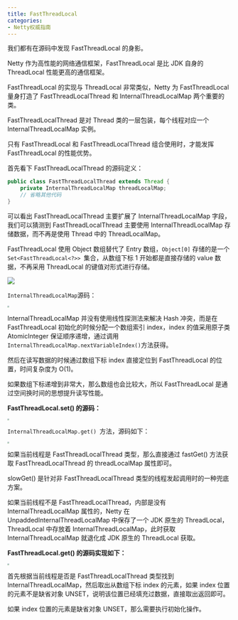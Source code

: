 ```yaml
---
title: FastThreadLocal
categories: 
- Netty权威指南
---
```


我们都有在源码中发现 FastThreadLocal 的身影。

Netty 作为高性能的网络通信框架，FastThreadLocal 是比 JDK 自身的 ThreadLocal 性能更高的通信框架。

FastThreadLocal 的实现与 ThreadLocal 非常类似，Netty 为 FastThreadLocal 量身打造了 FastThreadLocalThread 和 InternalThreadLocalMap 两个重要的类。

FastThreadLocalThread 是对 Thread 类的一层包装，每个线程对应一个 InternalThreadLocalMap 实例。

只有 FastThreadLocal 和 FastThreadLocalThread 组合使用时，才能发挥 FastThreadLocal 的性能优势。

首先看下 FastThreadLocalThread 的源码定义：

```java
public class FastThreadLocalThread extends Thread {
    private InternalThreadLocalMap threadLocalMap;
    // 省略其他代码
}
```

可以看出 FastThreadLocalThread 主要扩展了 InternalThreadLocalMap 字段，我们可以猜测到 FastThreadLocalThread 主要使用 InternalThreadLocalMap 存储数据，而不再是使用 Thread 中的 ThreadLocalMap。

FastThreadLocal 使用 Object 数组替代了 Entry 数组，`Object[0]` 存储的是一个`Set<FastThreadLocal<?>> `集合，从数组下标 1 开始都是直接存储的 value 数据，不再采用 ThreadLocal 的键值对形式进行存储。

![](https://img-blog.csdnimg.cn/93d5f3c827e7493e9950865920b3a956.png)

`InternalThreadLocalMap`源码：

<img src="https://img-blog.csdnimg.cn/a20cdc1e1eb74b618820c3a44282b645.png" style="zoom:25%;" />

 InternalThreadLocalMap 并没有使用线性探测法来解决 Hash 冲突，而是在 FastThreadLocal 初始化的时候分配一个数组索引 index，index 的值采用原子类 AtomicInteger 保证顺序递增，通过调用` InternalThreadLocalMap.nextVariableIndex() `方法获得。

然后在读写数据的时候通过数组下标 index 直接定位到 FastThreadLocal 的位置，时间复杂度为 O(1)。

如果数组下标递增到非常大，那么数组也会比较大，所以 FastThreadLocal 是通过空间换时间的思想提升读写性能。

 **FastThreadLocal.set() 的源码：**

<img src="https://img-blog.csdnimg.cn/aee8b6f703034386950ceefa2d67bcda.png" style="zoom:25%;" />

`InternalThreadLocalMap.get() `方法，源码如下：

<img src="https://img-blog.csdnimg.cn/2568000b93224efc9cba0ea1248b7e96.png" style="zoom:25%;" />

如果当前线程是 FastThreadLocalThread 类型，那么直接通过 fastGet() 方法获取 FastThreadLocalThread 的 threadLocalMap 属性即可。

slowGet() 是针对非 FastThreadLocalThread 类型的线程发起调用时的一种兜底方案。

如果当前线程不是 FastThreadLocalThread，内部是没有 InternalThreadLocalMap 属性的，Netty 在 UnpaddedInternalThreadLocalMap 中保存了一个 JDK 原生的 ThreadLocal，ThreadLocal 中存放着 InternalThreadLocalMap，此时获取 InternalThreadLocalMap 就退化成 JDK 原生的 ThreadLocal 获取。

**FastThreadLocal.get() 的源码实现如下：**

<img src="https://img-blog.csdnimg.cn/833bb86cc74e4d56869bedc6e2b0ee92.png" style="zoom:25%;" />

首先根据当前线程是否是 FastThreadLocalThread 类型找到 InternalThreadLocalMap，然后取出从数组下标 index 的元素，如果 index 位置的元素不是缺省对象 UNSET，说明该位置已经填充过数据，直接取出返回即可。

如果 index 位置的元素是缺省对象 UNSET，那么需要执行初始化操作。